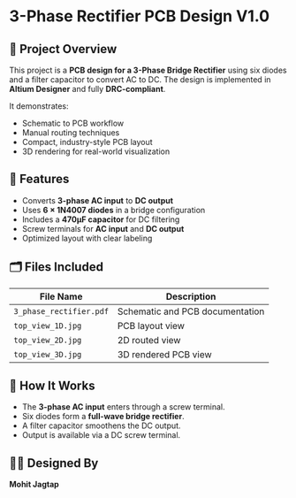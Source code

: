 
# 3-Phase Rectifier PCB Design V1.0

## 📌 Project Overview
This project is a **PCB design for a 3-Phase Bridge Rectifier** using six diodes and a filter capacitor to convert AC to DC. The design is implemented in **Altium Designer** and fully **DRC-compliant**.

It demonstrates:
- Schematic to PCB workflow
- Manual routing techniques
- Compact, industry-style PCB layout
- 3D rendering for real-world visualization

## 🎯 Features
- Converts **3-phase AC input** to **DC output**
- Uses **6 × 1N4007 diodes** in a bridge configuration
- Includes a **470µF capacitor** for DC filtering
- Screw terminals for **AC input** and **DC output**
- Optimized layout with clear labeling

## 🗂️ Files Included
| File Name | Description |
|-----------|-------------|
| `3_phase_rectifier.pdf` | Schematic and PCB documentation |
| `top_view_1D.jpg` | PCB layout view |
| `top_view_2D.jpg` | 2D routed view |
| `top_view_3D.jpg` | 3D rendered PCB view |

## 🔧 How It Works
- The **3-phase AC input** enters through a screw terminal.
- Six diodes form a **full-wave bridge rectifier**.
- A filter capacitor smoothens the DC output.
- Output is available via a DC screw terminal.

## 🧑‍💻 Designed By
**Mohit Jagtap**

